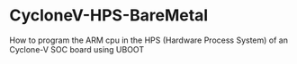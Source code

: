 # CycloneV-HPS-BareMetal
How to program the ARM cpu in the HPS (Hardware Process System) of an Cyclone-V SOC board using UBOOT
